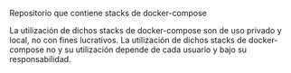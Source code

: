 Repositorio que contiene stacks de docker-compose

La utilización de dichos stacks de docker-compose son de uso privado y local, no con fines lucrativos.
La utilización de dichos stacks de docker-compose no y su utilización depende de cada usuario y bajo su responsabilidad.

